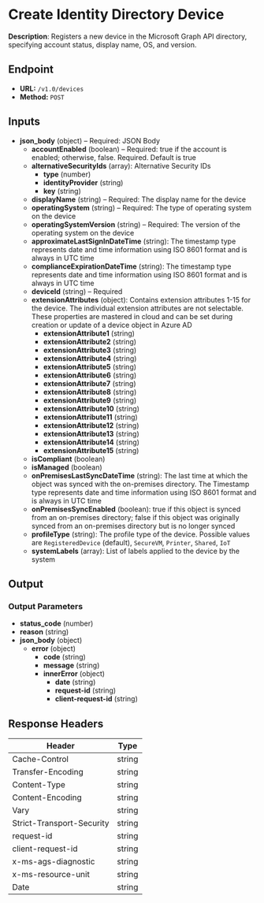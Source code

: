 # Create Identity Directory Device

**Description**: Registers a new device in the Microsoft Graph API directory, specifying account status, display name, OS, and version.

## Endpoint

- **URL:** `/v1.0/devices`
- **Method:** `POST`
## Inputs

- **json_body** (object) – Required: JSON Body
  - **accountEnabled** (boolean) – Required: true if the account is enabled; otherwise, false. Required. Default is true
  - **alternativeSecurityIds** (array): Alternative Security IDs
    - **type** (number)
    - **identityProvider** (string)
    - **key** (string)
  - **displayName** (string) – Required: The display name for the device
  - **operatingSystem** (string) – Required: The type of operating system on the device
  - **operatingSystemVersion** (string) – Required: The version of the operating system on the device
  - **approximateLastSignInDateTime** (string): The timestamp type represents date and time information using ISO 8601 format and is always in UTC time
  - **complianceExpirationDateTime** (string): The timestamp type represents date and time information using ISO 8601 format and is always in UTC time
  - **deviceId** (string) – Required
  - **extensionAttributes** (object): Contains extension attributes 1-15 for the device. The individual extension attributes are not selectable. These properties are mastered in cloud and can be set during creation or update of a device object in Azure AD
    - **extensionAttribute1** (string)
    - **extensionAttribute2** (string)
    - **extensionAttribute3** (string)
    - **extensionAttribute4** (string)
    - **extensionAttribute5** (string)
    - **extensionAttribute6** (string)
    - **extensionAttribute7** (string)
    - **extensionAttribute8** (string)
    - **extensionAttribute9** (string)
    - **extensionAttribute10** (string)
    - **extensionAttribute11** (string)
    - **extensionAttribute12** (string)
    - **extensionAttribute13** (string)
    - **extensionAttribute14** (string)
    - **extensionAttribute15** (string)
  - **isCompliant** (boolean)
  - **isManaged** (boolean)
  - **onPremisesLastSyncDateTime** (string): The last time at which the object was synced with the on-premises directory. The Timestamp type represents date and time information using ISO 8601 format and is always in UTC time
  - **onPremisesSyncEnabled** (boolean): true if this object is synced from an on-premises directory; false if this object was originally synced from an on-premises directory but is no longer synced
  - **profileType** (string): The profile type of the device. Possible values are `RegisteredDevice` (default), `SecureVM`, `Printer`, `Shared`, `IoT`
  - **systemLabels** (array): List of labels applied to the device by the system
## Output

### Output Parameters

- **status_code** (number)
- **reason** (string)
- **json_body** (object)
  - **error** (object)
    - **code** (string)
    - **message** (string)
    - **innerError** (object)
      - **date** (string)
      - **request-id** (string)
      - **client-request-id** (string)
## Response Headers

| Header | Type |
|--------|------|
| Cache-Control | string |
| Transfer-Encoding | string |
| Content-Type | string |
| Content-Encoding | string |
| Vary | string |
| Strict-Transport-Security | string |
| request-id | string |
| client-request-id | string |
| x-ms-ags-diagnostic | string |
| x-ms-resource-unit | string |
| Date | string |